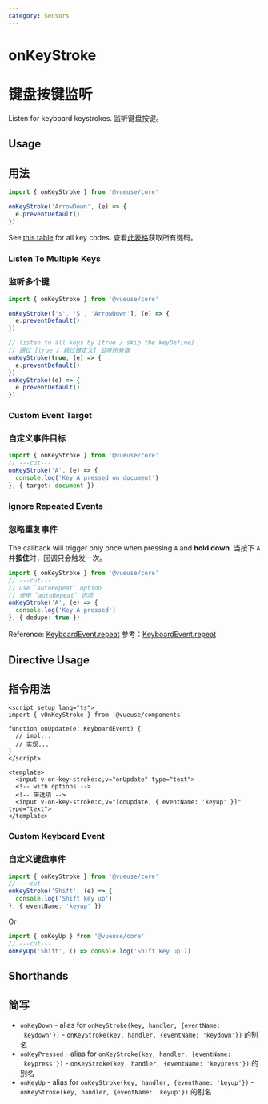 ```yaml
---
category: Sensors
---
```


# onKeyStroke
# 键盘按键监听

Listen for keyboard keystrokes.
监听键盘按键。

## Usage
## 用法

```ts
import { onKeyStroke } from '@vueuse/core'

onKeyStroke('ArrowDown', (e) => {
  e.preventDefault()
})
```

See [this table](https://developer.mozilla.org/en-US/docs/Web/API/KeyboardEvent/key/Key_Values) for all key codes.
查看[此表格](https://developer.mozilla.org/en-US/docs/Web/API/KeyboardEvent/key/Key_Values)获取所有键码。

### Listen To Multiple Keys
### 监听多个键

```ts
import { onKeyStroke } from '@vueuse/core'

onKeyStroke(['s', 'S', 'ArrowDown'], (e) => {
  e.preventDefault()
})

// listen to all keys by [true / skip the keyDefine]
// 通过 [true / 跳过键定义] 监听所有键
onKeyStroke(true, (e) => {
  e.preventDefault()
})
onKeyStroke((e) => {
  e.preventDefault()
})
```

### Custom Event Target
### 自定义事件目标

```ts
import { onKeyStroke } from '@vueuse/core'
// ---cut---
onKeyStroke('A', (e) => {
  console.log('Key A pressed on document')
}, { target: document })
```

### Ignore Repeated Events
### 忽略重复事件

The callback will trigger only once when pressing `A` and **hold down**.
当按下 `A` 并**按住**时，回调只会触发一次。

```ts
import { onKeyStroke } from '@vueuse/core'
// ---cut---
// use `autoRepeat` option
// 使用 `autoRepeat` 选项
onKeyStroke('A', (e) => {
  console.log('Key A pressed')
}, { dedupe: true })
```

Reference: [KeyboardEvent.repeat](https://developer.mozilla.org/en-US/docs/Web/API/KeyboardEvent/repeat)
参考：[KeyboardEvent.repeat](https://developer.mozilla.org/en-US/docs/Web/API/KeyboardEvent/repeat)

## Directive Usage
## 指令用法

```vue
<script setup lang="ts">
import { vOnKeyStroke } from '@vueuse/components'

function onUpdate(e: KeyboardEvent) {
  // impl...
  // 实现...
}
</script>

<template>
  <input v-on-key-stroke:c,v="onUpdate" type="text">
  <!-- with options -->
  <!-- 带选项 -->
  <input v-on-key-stroke:c,v="[onUpdate, { eventName: 'keyup' }]" type="text">
</template>
```

### Custom Keyboard Event
### 自定义键盘事件

```ts
import { onKeyStroke } from '@vueuse/core'
// ---cut---
onKeyStroke('Shift', (e) => {
  console.log('Shift key up')
}, { eventName: 'keyup' })
```

Or

```ts
import { onKeyUp } from '@vueuse/core'
// ---cut---
onKeyUp('Shift', () => console.log('Shift key up'))
```

## Shorthands
## 简写

- `onKeyDown` - alias for `onKeyStroke(key, handler, {eventName: 'keydown'})` - `onKeyStroke(key, handler, {eventName: 'keydown'})` 的别名
- `onKeyPressed` - alias for `onKeyStroke(key, handler, {eventName: 'keypress'})` - `onKeyStroke(key, handler, {eventName: 'keypress'})` 的别名
- `onKeyUp` - alias for `onKeyStroke(key, handler, {eventName: 'keyup'})` - `onKeyStroke(key, handler, {eventName: 'keyup'})` 的别名